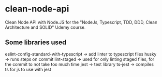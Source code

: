 # clean-node-api

Clean Node API with Node.JS for the "NodeJs, Typescript, TDD, DDD, Clean Architecture and SOLID" Udemy course.

## Some libraries used
eslint-config-standard-with-typescript -> add linter to typescript files
husky -> runs steps on commit
lint-staged -> used for only linting staged files, for the commit to not take too much time
jest -> test library
ts-jest -> compiles ts for js to use with jest
